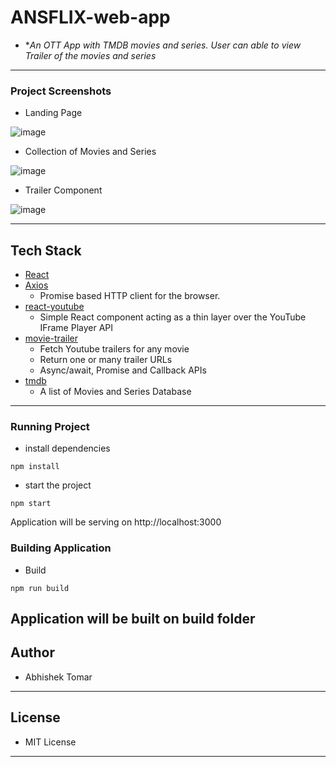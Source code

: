 # ANSFLIX-web-app

- **An OTT App with TMDB movies and series. User can able to view Trailer of the movies and series*

---

### Project Screenshots

- Landing Page

![image](https://user-images.githubusercontent.com/37274588/123247418-843b5b00-d504-11eb-8a54-13bade3f181f.png)

- Collection of Movies and Series

![image](https://user-images.githubusercontent.com/37274588/123247535-a0d79300-d504-11eb-8288-23a016c0780a.png)

- Trailer Component

![image](https://user-images.githubusercontent.com/37274588/123248009-0f1c5580-d505-11eb-8761-8f4b3e210495.png)


---

## Tech Stack

- [React](https://github.com/facebook/react) 
- [Axios](https://github.com/axios/axios)
  - Promise based HTTP client for the browser.
- [react-youtube](https://github.com/tjallingt/react-youtube)
  - Simple React component acting as a thin layer over the YouTube IFrame Player API  
- [movie-trailer](https://github.com/lacymorrow/movie-trailer)
  - Fetch Youtube trailers for any movie
  - Return one or many trailer URLs
  - Async/await, Promise and Callback APIs
- [tmdb](https://developers.themoviedb.org/3 )
  - A list of Movies and Series Database

---

### Running Project

- install dependencies

```terminal
npm install
```
- start the project

```terminal
npm start
```
Application will be serving on http://localhost:3000


### Building Application

- Build

```terminal
npm run build
```
Application will be built on build folder
---


## Author

- Abhishek Tomar

---

## License

- MIT License

---
